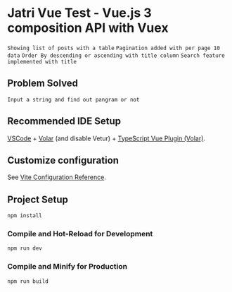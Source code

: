 # Jatri Vue Test - Vue.js 3 composition API with Vuex

`Showing list of posts with a table`
`Pagination added with per page 10 data`
`Order By descending or ascending with title column`
`Search feature implemented with title`

## Problem Solved
`Input a string and find out pangram or not`

## Recommended IDE Setup

[VSCode](https://code.visualstudio.com/) + [Volar](https://marketplace.visualstudio.com/items?itemName=Vue.volar) (and disable Vetur) + [TypeScript Vue Plugin (Volar)](https://marketplace.visualstudio.com/items?itemName=Vue.vscode-typescript-vue-plugin).

## Customize configuration

See [Vite Configuration Reference](https://vitejs.dev/config/).

## Project Setup

```sh
npm install
```

### Compile and Hot-Reload for Development

```sh
npm run dev
```

### Compile and Minify for Production

```sh
npm run build
```
